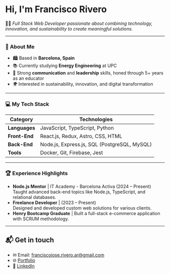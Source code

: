 # Hi, I'm Francisco Rivero

👨‍💻 _Full Stack Web Developer passionate about combining technology, innovation, and sustainability to create meaningful solutions._

---

### 🌟 **About Me**
- 🏙 Based in **Barcelona, Spain**
- 📚 Currently studying **Energy Engineering** at UPC  
- 🤝 Strong **communication** and **leadership** skills, honed through 5+ years as an educator  
- 🌍 Interested in sustainability, innovation, and digital transformation  

---

### 💻 **My Tech Stack**  
| **Category**       | **Technologies**                              |
|---------------------|-----------------------------------------------|
| **Languages**       | JavaScript, TypeScript, Python               |
| **Front-End**       | React.js, Redux, Astro, CSS, HTML            |
| **Back-End**        | Node.js, Express.js, SQL (PostgreSQL, MySQL) |
| **Tools**           | Docker, Git, Firebase, Jest                 |

---

### 🏆 **Experience Highlights**
- **Node.js Mentor** | IT Academy - Barcelona Activa (2024 – Present)  
   Taught advanced back-end topics like Node.js, TypeScript, and relational databases.  
- **Freelance Developer** | (2023 – Present)  
   Designed and developed custom web solutions for various clients.  
- **Henry Bootcamp Graduate** | Built a full-stack e-commerce application with SCRUM methodology.  

---

## 📬 **Get in touch**  
- ✉ Email: franciscojose.rivero.ar@gmail.com  
- 🌐 [Portfolio](http://frivero.com.ar)
- 🔗 [LinkedIn](https://linkedin.com/in/rivero-francisco)
